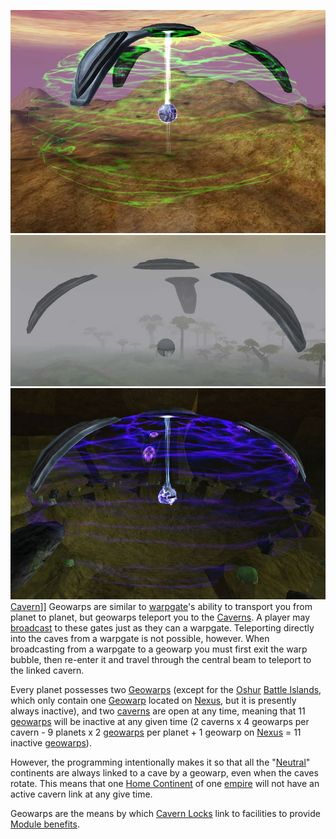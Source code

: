 ![](../images/Activegeo.jpg "fig:Activegeo.jpg")
![](../images/Inactivegeo.jpg "fig:Inactivegeo.jpg")
![](../images/Caverngeo.jpg "fig:Caverngeo.jpg") [Cavern](Caverns.md)\]\]
Geowarps are similar to [warpgate](Warpgate.md)'s ability to transport you from
planet to planet, but geowarps teleport you to the [Caverns](Caverns.md). A
player may [broadcast](../terminology/Broadcast.md) to these gates just as they
can a warpgate. Teleporting directly into the caves from a warpgate is not
possible, however. When broadcasting from a warpgate to a geowarp you must first
exit the warp bubble, then re-enter it and travel through the central beam to
teleport to the linked cavern.

Every planet possesses two [Geowarps](Geowarp.md) (except for the
[Oshur](Oshur.md) [Battle Islands](Battle_Islands.md), which only contain one
[Geowarp](Geowarp.md) located on [Nexus](Nexus.md), but it is presently always
inactive), and two [caverns](Caverns.md) are open at any time, meaning that 11
[geowarps](Geowarp.md) will be inactive at any given time (2 caverns x 4
geowarps per cavern - 9 planets x 2 [geowarps](Geowarp.md) per planet + 1
geowarp on [Nexus](Nexus.md) = 11 inactive [geowarps](Geowarp.md)).

However, the programming intentionally makes it so that all the
"[Neutral](../terminology/Neutral_Continent.md)" continents are always linked to
a cave by a geowarp, even when the caves rotate. This means that one
[Home Continent](Home_Continent.md) of one [empire](../terminology/Empire.md)
will not have an active cavern link at any give time.

Geowarps are the means by which [Cavern Locks](../etc/Cavern_Lock.md) link to
facilities to provide [Module benefits](../etc/Module_benefit.md).

<!--[Category:Locations](Category:Locations.md)-->
